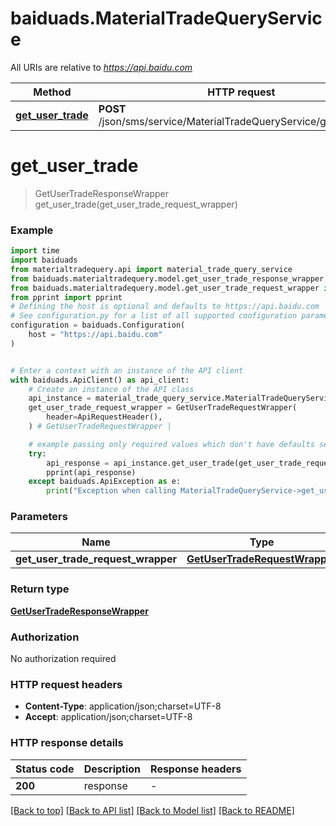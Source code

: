 # baiduads.MaterialTradeQueryService

All URIs are relative to *https://api.baidu.com*

Method | HTTP request | Description
------------- | ------------- | -------------
[**get_user_trade**](MaterialTradeQueryService.md#get_user_trade) | **POST** /json/sms/service/MaterialTradeQueryService/getUserTrade | 


# **get_user_trade**
> GetUserTradeResponseWrapper get_user_trade(get_user_trade_request_wrapper)



### Example


```python
import time
import baiduads
from materialtradequery.api import material_trade_query_service
from baiduads.materialtradequery.model.get_user_trade_response_wrapper import GetUserTradeResponseWrapper
from baiduads.materialtradequery.model.get_user_trade_request_wrapper import GetUserTradeRequestWrapper
from pprint import pprint
# Defining the host is optional and defaults to https://api.baidu.com
# See configuration.py for a list of all supported configuration parameters.
configuration = baiduads.Configuration(
    host = "https://api.baidu.com"
)


# Enter a context with an instance of the API client
with baiduads.ApiClient() as api_client:
    # Create an instance of the API class
    api_instance = material_trade_query_service.MaterialTradeQueryService(api_client)
    get_user_trade_request_wrapper = GetUserTradeRequestWrapper(
        header=ApiRequestHeader(),
    ) # GetUserTradeRequestWrapper | 

    # example passing only required values which don't have defaults set
    try:
        api_response = api_instance.get_user_trade(get_user_trade_request_wrapper)
        pprint(api_response)
    except baiduads.ApiException as e:
        print("Exception when calling MaterialTradeQueryService->get_user_trade: %s\n" % e)
```


### Parameters

Name | Type | Description  | Notes
------------- | ------------- | ------------- | -------------
 **get_user_trade_request_wrapper** | [**GetUserTradeRequestWrapper**](GetUserTradeRequestWrapper.md)|  |

### Return type

[**GetUserTradeResponseWrapper**](GetUserTradeResponseWrapper.md)

### Authorization

No authorization required

### HTTP request headers

 - **Content-Type**: application/json;charset=UTF-8
 - **Accept**: application/json;charset=UTF-8


### HTTP response details

| Status code | Description | Response headers |
|-------------|-------------|------------------|
**200** | response |  -  |

[[Back to top]](#) [[Back to API list]](../README.md#documentation-for-api-endpoints) [[Back to Model list]](../README.md#documentation-for-models) [[Back to README]](../README.md)

